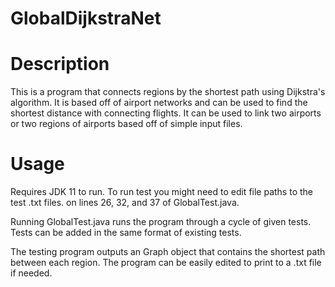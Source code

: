 # GlobalDijkstraNet

# Description

This is a program that connects regions by the shortest path using Dijkstra's algorithm. It is based off of airport networks and can be used to find the shortest distance with connecting flights.
It can be used to link two airports or two regions of airports based off of simple input files.

# Usage
 
Requires JDK 11 to run. To run test you might need to edit file paths to the test .txt files. on lines 26, 32, and 37 of GlobalTest.java. 

Running GlobalTest.java runs the program through a cycle of given tests. Tests can be added in the same format of existing tests. 

The testing program outputs an Graph object that contains the shortest path between each region. The program can be easily edited to print to a .txt file if needed.


